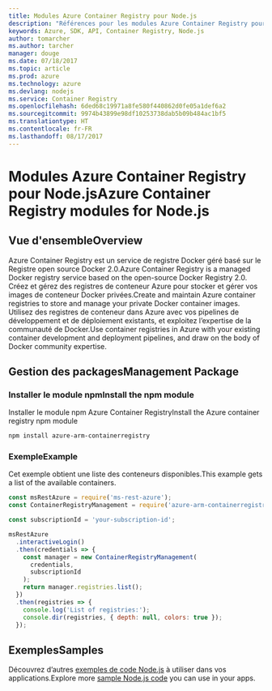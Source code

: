 ```yaml
---
title: Modules Azure Container Registry pour Node.js
description: "Références pour les modules Azure Container Registry pour Node.js"
keywords: Azure, SDK, API, Container Registry, Node.js
author: tomarcher
ms.author: tarcher
manager: douge
ms.date: 07/18/2017
ms.topic: article
ms.prod: azure
ms.technology: azure
ms.devlang: nodejs
ms.service: Container Registry
ms.openlocfilehash: 6ded68c19971a8fe580f440862d0fe05a1def6a2
ms.sourcegitcommit: 9974b43899e98df10253738dab5b09b484ac1bf5
ms.translationtype: HT
ms.contentlocale: fr-FR
ms.lasthandoff: 08/17/2017
---
```

# <a name="azure-container-registry-modules-for-nodejs"></a><span data-ttu-id="5bc57-104">Modules Azure Container Registry pour Node.js</span><span class="sxs-lookup"><span data-stu-id="5bc57-104">Azure Container Registry modules for Node.js</span></span>

## <a name="overview"></a><span data-ttu-id="5bc57-105">Vue d'ensemble</span><span class="sxs-lookup"><span data-stu-id="5bc57-105">Overview</span></span>

<span data-ttu-id="5bc57-106">Azure Container Registry est un service de registre Docker géré basé sur le Registre open source Docker 2.0.</span><span class="sxs-lookup"><span data-stu-id="5bc57-106">Azure Container Registry is a managed Docker registry service based on the open-source Docker Registry 2.0.</span></span> <span data-ttu-id="5bc57-107">Créez et gérez des registres de conteneur Azure pour stocker et gérer vos images de conteneur Docker privées.</span><span class="sxs-lookup"><span data-stu-id="5bc57-107">Create and maintain Azure container registries to store and manage your private Docker container images.</span></span> <span data-ttu-id="5bc57-108">Utilisez des registres de conteneur dans Azure avec vos pipelines de développement et de déploiement existants, et exploitez l’expertise de la communauté de Docker.</span><span class="sxs-lookup"><span data-stu-id="5bc57-108">Use container registries in Azure with your existing container development and deployment pipelines, and draw on the body of Docker community expertise.</span></span>

## <a name="management-package"></a><span data-ttu-id="5bc57-109">Gestion des packages</span><span class="sxs-lookup"><span data-stu-id="5bc57-109">Management Package</span></span>

### <a name="install-the-npm-module"></a><span data-ttu-id="5bc57-110">Installer le module npm</span><span class="sxs-lookup"><span data-stu-id="5bc57-110">Install the npm module</span></span>

<span data-ttu-id="5bc57-111">Installer le module npm Azure Container Registry</span><span class="sxs-lookup"><span data-stu-id="5bc57-111">Install the Azure container registry npm module</span></span>

```bash
npm install azure-arm-containerregistry
```

### <a name="example"></a><span data-ttu-id="5bc57-112">Exemple</span><span class="sxs-lookup"><span data-stu-id="5bc57-112">Example</span></span>

<span data-ttu-id="5bc57-113">Cet exemple obtient une liste des conteneurs disponibles.</span><span class="sxs-lookup"><span data-stu-id="5bc57-113">This example gets a list of the available containers.</span></span>

```javascript
const msRestAzure = require('ms-rest-azure');
const ContainerRegistryManagement = require('azure-arm-containerregistry');

const subscriptionId = 'your-subscription-id';

msRestAzure
  .interactiveLogin()
  .then(credentials => {
    const manager = new ContainerRegistryManagement(
      credentials,
      subscriptionId
    );
    return manager.registries.list();
  })
  .then(registries => {
    console.log('List of registries:');
    console.dir(registries, { depth: null, colors: true });
  });
```

## <a name="samples"></a><span data-ttu-id="5bc57-114">Exemples</span><span class="sxs-lookup"><span data-stu-id="5bc57-114">Samples</span></span>

<span data-ttu-id="5bc57-115">Découvrez d’autres [exemples de code Node.js](https://azure.microsoft.com/resources/samples/?platform=nodejs) à utiliser dans vos applications.</span><span class="sxs-lookup"><span data-stu-id="5bc57-115">Explore more [sample Node.js code](https://azure.microsoft.com/resources/samples/?platform=nodejs) you can use in your apps.</span></span>
